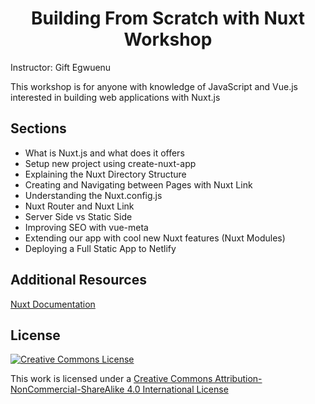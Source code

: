<h1 align="center">
Building From Scratch with Nuxt Workshop
</h1>

Instructor: Gift Egwuenu

This workshop is for anyone with knowledge of JavaScript and Vue.js interested in building web applications with Nuxt.js

## Sections

- What is Nuxt.js and what does it offers
- Setup new project using create-nuxt-app
- Explaining the Nuxt Directory Structure
- Creating and Navigating between Pages with Nuxt Link
- Understanding the Nuxt.config.js
- Nuxt Router and Nuxt Link
- Server Side vs Static Side
- Improving SEO with vue-meta
- Extending our app with cool new Nuxt features (Nuxt Modules)
- Deploying a Full Static App to Netlify


## Additional Resources 
[Nuxt Documentation](https://nuxtjs.org/guides)

## License

[![Creative Commons License](https://i.creativecommons.org/l/by-nc-sa/4.0/88x31.png)](http://creativecommons.org/licenses/by-nc-sa/4.0/)

This work is licensed under a [Creative Commons Attribution-NonCommercial-ShareAlike 4.0 International License](http://creativecommons.org/licenses/by-nc-sa/4.0/)